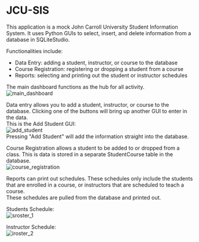 # JCU-SIS

This application is a mock John Carroll University Student Information System. It uses Python GUIs to select, insert, and delete information from a database in SQLiteStudio.

Functionalities include:
- Data Entry: adding a student, instructor, or course to the database
- Course Registration: registering or dropping a student from a course
- Reports: selecting and printing out the student or instructor schedules

The main dashboard functions as the hub for all activity.
<br>
![main_dashboard](https://github.com/user-attachments/assets/78369e5b-449b-41d7-9641-fda8a0918776)


Data entry allows you to add a student, instructor, or course to the database. Clicking one of the buttons will bring up another GUI to enter in the data.
<br>
This is the Add Student GUI:
<br>
![add_student](https://github.com/user-attachments/assets/5f9f1030-157f-4c8f-aff1-22adc7626a3b)
<br>
Pressing "Add Student" will add the information straight into the database.


Course Registration allows a student to be added to or dropped from a class. This is data is stored in a separate StudentCourse table in the database.
<br>
![course_registration](https://github.com/user-attachments/assets/7c30acca-430c-4dc2-82d0-98101956e6e5)


Reports can print out schedules. These schedules only include the students that are enrolled in a course, or instructors that are scheduled to teach a course.
<br>
These schedules are pulled from the database and printed out.
<br>

Students Schedule:
<br>
![sroster_1](https://github.com/user-attachments/assets/4ddca723-4926-4193-b8d7-a7afd9b4d6b0)
<br>

Instructor Schedule:
<br>
![iroster_2](https://github.com/user-attachments/assets/cd1f3559-ab22-42dc-9762-8da2fc2a228e)

